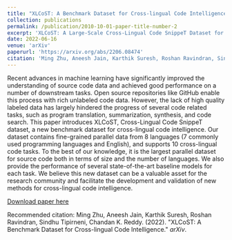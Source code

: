 ```yaml
---
title: "XLCoST: A Benchmark Dataset for Cross-lingual Code Intelligence"
collection: publications
permalink: /publication/2010-10-01-paper-title-number-2
excerpt: 'XLCoST: A Large-Scale Cross-Lingual Code SnippeT Dataset for Cross-Lingual Code Intelligence Tasks.'
date: 2022-06-16
venue: 'arXiv'
paperurl: 'https://arxiv.org/abs/2206.08474'
citation: 'Ming Zhu, Aneesh Jain, Karthik Suresh, Roshan Ravindran, Sindhu Tipirneni, Chandan K. Reddy. (2022). &quot;XLCoST: A Benchmark Dataset for Cross-lingual Code Intelligence.&quot; <i>arXiv</i>.'
---
```

Recent advances in machine learning have significantly improved the understanding of source code data and achieved good performance on a number of downstream tasks. Open source repositories like GitHub enable this process with rich unlabeled code data. However, the lack of high quality labeled data has largely hindered the progress of several code related tasks, such as program translation, summarization, synthesis, and code search. This paper introduces XLCoST, Cross-Lingual Code SnippeT dataset, a new benchmark dataset for cross-lingual code intelligence. Our dataset contains fine-grained parallel data from 8 languages (7 commonly used programming languages and English), and supports 10 cross-lingual code tasks. To the best of our knowledge, it is the largest parallel dataset for source code both in terms of size and the number of languages. We also provide the performance of several state-of-the-art baseline models for each task. We believe this new dataset can be a valuable asset for the research community and facilitate the development and validation of new methods for cross-lingual code intelligence.

[Download paper here](http://academicpages.github.io/files/2206_08474.pdf)

Recommended citation: Ming Zhu, Aneesh Jain, Karthik Suresh, Roshan Ravindran, Sindhu Tipirneni, Chandan K. Reddy. (2022). "XLCoST: A Benchmark Dataset for Cross-lingual Code Intelligence." <i>arXiv</i>.